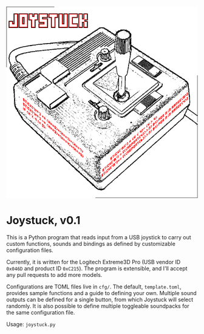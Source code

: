 ![Software logo](joystuck-logo.png)
# Joystuck, v0.1
This is a Python program that reads input from a USB joystick to carry out custom functions, sounds and bindings as defined by customizable configuration files.

Currently, it is written for the Logitech Extreme3D Pro (USB vendor ID ```0x046D``` and product ID ```0xC215```). The program is extensible, and I'll accept any pull requests to add more models.

Configurations are TOML files live in ```cfg/```. The default, ```template.toml```, provides sample functions and a guide to defining your own. Multiple sound outputs can be defined for a single button, from which Joystuck will select randomly. It is also possible to define multiple toggleable soundpacks for the same configuration file.

Usage: ```joystuck.py```